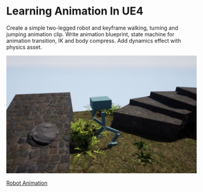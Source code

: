# Learning Animation In UE4

Create a simple two-legged robot and keyframe walking, turning and jumping animation clip. Write animation blueprint, state machine for animation transition, IK and body compress. Add dynamics effect with physics asset.

![figure](robot.png)

[Robot Animation](https://vimeo.com/408257269)

